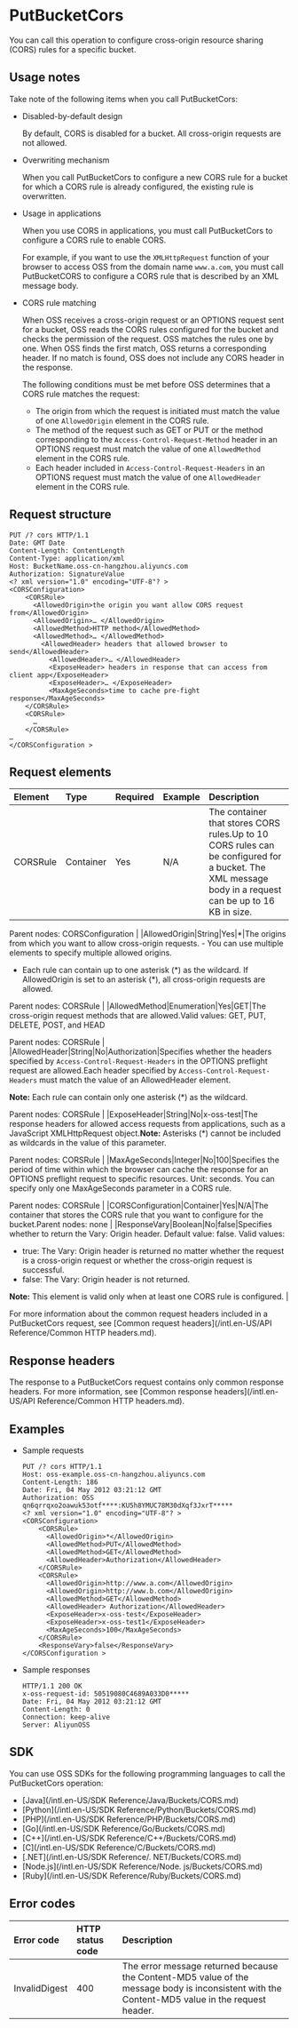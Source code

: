 # PutBucketCors

You can call this operation to configure cross-origin resource sharing \(CORS\) rules for a specific bucket.

## Usage notes

Take note of the following items when you call PutBucketCors:

-   Disabled-by-default design

    By default, CORS is disabled for a bucket. All cross-origin requests are not allowed.

-   Overwriting mechanism

    When you call PutBucketCors to configure a new CORS rule for a bucket for which a CORS rule is already configured, the existing rule is overwritten.

-   Usage in applications

    When you use CORS in applications, you must call PutBucketCors to configure a CORS rule to enable CORS.

    For example, if you want to use the `XMLHttpRequest` function of your browser to access OSS from the domain name `www.a.com`, you must call PutBucketCORS to configure a CORS rule that is described by an XML message body.

-   CORS rule matching

    When OSS receives a cross-origin request or an OPTIONS request sent for a bucket, OSS reads the CORS rules configured for the bucket and checks the permission of the request. OSS matches the rules one by one. When OSS finds the first match, OSS returns a corresponding header. If no match is found, OSS does not include any CORS header in the response.

    The following conditions must be met before OSS determines that a CORS rule matches the request:

    -   The origin from which the request is initiated must match the value of one `AllowedOrigin` element in the CORS rule.
    -   The method of the request such as GET or PUT or the method corresponding to the `Access-Control-Request-Method` header in an OPTIONS request must match the value of one `AllowedMethod` element in the CORS rule.
    -   Each header included in `Access-Control-Request-Headers` in an OPTIONS request must match the value of one `AllowedHeader` element in the CORS rule.

## Request structure

```
PUT /? cors HTTP/1.1
Date: GMT Date
Content-Length: ContentLength
Content-Type: application/xml
Host: BucketName.oss-cn-hangzhou.aliyuncs.com
Authorization: SignatureValue
<? xml version="1.0" encoding="UTF-8"? >
<CORSConfiguration>
    <CORSRule>
      <AllowedOrigin>the origin you want allow CORS request from</AllowedOrigin>
      <AllowedOrigin>… </AllowedOrigin>
      <AllowedMethod>HTTP method</AllowedMethod>
      <AllowedMethod>… </AllowedMethod>
        <AllowedHeader> headers that allowed browser to send</AllowedHeader>
          <AllowedHeader>… </AllowedHeader>
          <ExposeHeader> headers in response that can access from client app</ExposeHeader>
          <ExposeHeader>… </ExposeHeader>
          <MaxAgeSeconds>time to cache pre-fight response</MaxAgeSeconds>
    </CORSRule>
    <CORSRule>
      …
    </CORSRule>
…
</CORSConfiguration >
```

## Request elements

|Element|Type|Required|Example|Description|
|:------|:---|:-------|-------|:----------|
|CORSRule|Container|Yes|N/A|The container that stores CORS rules.Up to 10 CORS rules can be configured for a bucket. The XML message body in a request can be up to 16 KB in size.

Parent nodes: CORSConfiguration |
|AllowedOrigin|String|Yes|\*|The origins from which you want to allow cross-origin requests. -   You can use multiple elements to specify multiple allowed origins.
-   Each rule can contain up to one asterisk \(\*\) as the wildcard. If AllowedOrigin is set to an asterisk \(\*\), all cross-origin requests are allowed.

Parent nodes: CORSRule |
|AllowedMethod|Enumeration|Yes|GET|The cross-origin request methods that are allowed.Valid values: GET, PUT, DELETE, POST, and HEAD

Parent nodes: CORSRule |
|AllowedHeader|String|No|Authorization|Specifies whether the headers specified by `Access-Control-Request-Headers` in the OPTIONS preflight request are allowed.Each header specified by `Access-Control-Request-Headers` must match the value of an AllowedHeader element.

**Note:** Each rule can contain only one asterisk \(\*\) as the wildcard.

Parent nodes: CORSRule |
|ExposeHeader|String|No|x-oss-test|The response headers for allowed access requests from applications, such as a JavaScript XMLHttpRequest object.**Note:** Asterisks \(\*\) cannot be included as wildcards in the value of this parameter.

Parent nodes: CORSRule |
|MaxAgeSeconds|Integer|No|100|Specifies the period of time within which the browser can cache the response for an OPTIONS preflight request to specific resources. Unit: seconds. You can specify only one MaxAgeSeconds parameter in a CORS rule.

Parent nodes: CORSRule |
|CORSConfiguration|Container|Yes|N/A|The container that stores the CORS rule that you want to configure for the bucket.Parent nodes: none |
|ResponseVary|Boolean|No|false|Specifies whether to return the Vary: Origin header. Default value: false. Valid values:

-   true: The Vary: Origin header is returned no matter whether the request is a cross-origin request or whether the cross-origin request is successful.
-   false: The Vary: Origin header is not returned.

**Note:** This element is valid only when at least one CORS rule is configured. |

For more information about the common request headers included in a PutBucketCors request, see [Common request headers](/intl.en-US/API Reference/Common HTTP headers.md).

## Response headers

The response to a PutBucketCors request contains only common response headers. For more information, see [Common response headers](/intl.en-US/API Reference/Common HTTP headers.md).

## Examples

-   Sample requests

    ```
    PUT /? cors HTTP/1.1
    Host: oss-example.oss-cn-hangzhou.aliyuncs.com
    Content-Length: 186
    Date: Fri, 04 May 2012 03:21:12 GMT
    Authorization: OSS qn6qrrqxo2oawuk53otf****:KU5h8YMUC78M30dXqf3JxrT*****
    <? xml version="1.0" encoding="UTF-8"? >
    <CORSConfiguration>
        <CORSRule>
          <AllowedOrigin>*</AllowedOrigin>
          <AllowedMethod>PUT</AllowedMethod>
          <AllowedMethod>GET</AllowedMethod>
          <AllowedHeader>Authorization</AllowedHeader>
        </CORSRule>
        <CORSRule>
          <AllowedOrigin>http://www.a.com</AllowedOrigin>
          <AllowedOrigin>http://www.b.com</AllowedOrigin>
          <AllowedMethod>GET</AllowedMethod>
          <AllowedHeader> Authorization</AllowedHeader>
          <ExposeHeader>x-oss-test</ExposeHeader>
          <ExposeHeader>x-oss-test1</ExposeHeader>
          <MaxAgeSeconds>100</MaxAgeSeconds>
        </CORSRule>
        <ResponseVary>false</ResponseVary>
    </CORSConfiguration >
    ```

-   Sample responses

    ```
    HTTP/1.1 200 OK
    x-oss-request-id: 50519080C4689A033D0*****
    Date: Fri, 04 May 2012 03:21:12 GMT
    Content-Length: 0
    Connection: keep-alive
    Server: AliyunOSS
    ```


## SDK

You can use OSS SDKs for the following programming languages to call the PutBucketCors operation:

-   [Java](/intl.en-US/SDK Reference/Java/Buckets/CORS.md)
-   [Python](/intl.en-US/SDK Reference/Python/Buckets/CORS.md)
-   [PHP](/intl.en-US/SDK Reference/PHP/Buckets/CORS.md)
-   [Go](/intl.en-US/SDK Reference/Go/Buckets/CORS.md)
-   [C++](/intl.en-US/SDK Reference/C++/Buckets/CORS.md)
-   [C](/intl.en-US/SDK Reference/C/Buckets/CORS.md)
-   [.NET](/intl.en-US/SDK Reference/. NET/Buckets/CORS.md)
-   [Node.js](/intl.en-US/SDK Reference/Node. js/Buckets/CORS.md)
-   [Ruby](/intl.en-US/SDK Reference/Ruby/Buckets/CORS.md)

## Error codes

|Error code|HTTP status code|Description|
|:---------|:---------------|:----------|
|InvalidDigest|400|The error message returned because the Content-MD5 value of the message body is inconsistent with the Content-MD5 value in the request header.|

